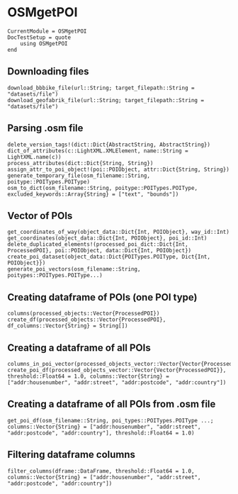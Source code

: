 # OSMgetPOI

```@meta
CurrentModule = OSMgetPOI
DocTestSetup = quote
    using OSMgetPOI
end
```


Downloading files
-----------------
```@docs
download_bbbike_file(url::String; target_filepath::String = "datasets/file")
download_geofabrik_file(url::String; target_filepath::String = "datasets/file")
```


Parsing .osm file
-----------------
```@docs
delete_version_tags!(dict::Dict{AbstractString, AbstractString})
dict_of_attributes(c::LightXML.XMLElement, name::String = LightXML.name(c))
process_attributes(dict::Dict{String, String})
assign_attr_to_poi_object!(poi::POIObject, attr::Dict{String, String})
generate_temporary_file(osm_filename::String, poitype::POITypes.POIType)
osm_to_dict(osm_filename::String, poitype::POITypes.POIType, excluded_keywords::Array{String} = ["text", "bounds"])
```


Vector of POIs
--------------
```@docs
get_coordinates_of_way(object_data::Dict{Int, POIObject}, way_id::Int)
get_coordinates(object_data::Dict{Int, POIObject}, poi_id::Int)
delete_duplicated_elements!(processed_poi_dict::Dict{Int, ProcessedPOI}, poi::POIObject, data::Dict{Int, POIObject})
create_poi_dataset(object_data::Dict{POITypes.POIType, Dict{Int, POIObject}})
generate_poi_vectors(osm_filename::String, poitypes::POITypes.POIType...)
```


Creating dataframe of POIs (one POI type)
-----------------------------------------
```@docs
columns(processed_objects::Vector{ProcessedPOI})
create_df(processed_objects::Vector{ProcessedPOI}, df_columns::Vector{String} = String[])
```

Creating a dataframe of all POIs
--------------------------------
```@docs
columns_in_poi_vector(processed_objects_vector::Vector{Vector{ProcessedPOI}})
create_poi_df(processed_objects_vector::Vector{Vector{ProcessedPOI}}, threshold::Float64 = 1.0, columns::Vector{String} = ["addr:housenumber", "addr:street", "addr:postcode", "addr:country"])
```

Creating a dataframe of all POIs from .osm file
-----------------------------------------------
```@docs
get_poi_df(osm_filename::String, poi_types::POITypes.POIType ...; columns::Vector{String} = ["addr:housenumber", "addr:street", "addr:postcode", "addr:country"], threshold::Float64 = 1.0)
```

Filtering dataframe columns
---------------------------
```@docs
filter_columns(dframe::DataFrame, threshold::Float64 = 1.0, columns::Vector{String} = ["addr:housenumber", "addr:street", "addr:postcode", "addr:country"])
```